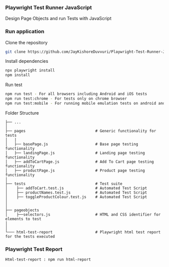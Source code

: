 ### Playwright Test Runner JavaScript 

Design Page Objects and run Tests with JavaScript

### Run application

Clone the repository
```bash
git clone https://github.com/JayKishoreDuvvuri/Playwright-Test-Runner-JavaScript.git
```

Install dependencies
```bash 
npx playwright install
npm install
```

Run test
```bash
npm run test - For all browsers including Android and iOS tests
npm run test:chrome - For tests only on chrome browser
npm run test:mobile - For running mobile emulation tests on android and iOS
```

Folder Structure
 
    ├── ...
    │
    ├── pages                               # Generic functionality for tests
    │   |
    │   ├── basePage.js                     # Base page testing functionality
    │   ├── landingPage.js                  # Landing page testing functionality
    │   ├── addToCartPage.js                # Add To Cart page testing functionality
    │   ├── productPage.js                  # Product page testing functionality
    │
    ├── tests                               # Test suite
    │    ├── addToCart.test.js              # Automated Test Script     
    │    ├── productNames.test.js           # Automated Test Script
    │    ├── toggleProductColour.test.js    # Automated Test Script
    │
    │
    ├── pageobjects                       
    │    ├──selectors.js                    # HTML and CSS identifier for elements to test
    │               
    │
    └─── html-test-report                   # Playwright html test report for the tests executed
                    


### Playwright Test Report
```bash
Html-test-report : npm run html-report
```

